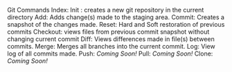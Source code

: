 Git Commands Index:
Init : creates a new git repository in the current directory
Add: Adds change(s) made to the staging area.
Commit:  Creates a snapshot of the changes made.
Reset: Hard and Soft restoration of previous commits
Checkout: views files from previous commit snapshot without changing current commit
Diff: Views differences made in file(s) between commits.
Merge: Merges all branches into the current commit.
Log:  View log of all commits made.
Push: *Coming Soon!*
Pull: *Coming Soon!*
Clone: *Coming Soon!*